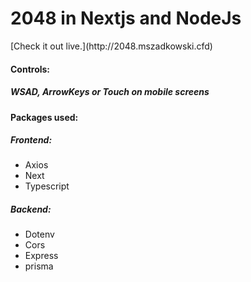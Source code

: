 <h1>2048 in Nextjs and NodeJs</h1>
[Check it out live.](http://2048.mszadkowski.cfd)
<p>
  <h4>
    Controls:
  </h4>
  <h5>
    WSAD, ArrowKeys or Touch on mobile screens
  </h5>  
<h4>Packages used:</h4>
<h5>Frontend:</h5>
      <ul>
        <li>
          Axios
        </li>
        <li>
          Next
        </li>
        <li>
          Typescript
        </li>
      </ul>
<h5>Backend:</h5>
      <ul>
        <li>
          Dotenv
        </li>
        <li>
          Cors
        </li>
        <li>
          Express
        </li>
        <li>
          prisma
        </li>
      </ul>
</p>
